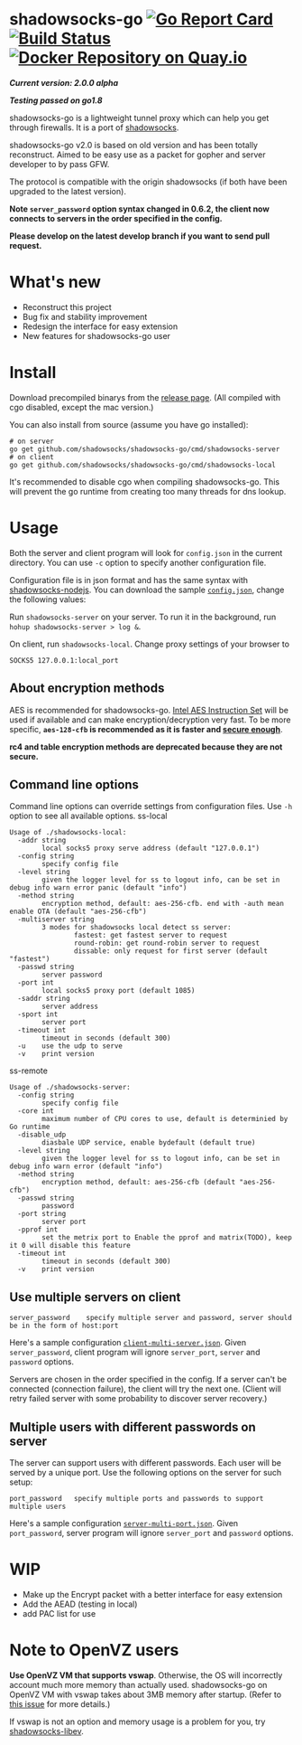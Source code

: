# shadowsocks-go [![Go Report Card](https://goreportcard.com/badge/github.com/arthurkiller/shadowsocks-go)](https://goreportcard.com/report/github.com/arthurkiller/shadowsocks-go) [![Build Status](https://travis-ci.org/arthurkiller/shadowsocks-go.png?branch=master)](https://travis-ci.org/arthurkiller/shadowsocks-go) [![Docker Repository on Quay.io](https://quay.io/repository/arthurkiller/shadowsocks-go/status "Docker Repository on Quay.io")](https://quay.io/repository/arthurkiller/shadowsocks-go/status) 

___Current version: 2.0.0 alpha___

___Testing passed on go1.8___

shadowsocks-go is a lightweight tunnel proxy which can help you get through firewalls. It is a port of [shadowsocks](https://github.com/clowwindy/shadowsocks).

shadowsocks-go v2.0 is based on old version and has been totally reconstruct. Aimed to be easy use as a packet for gopher and server developer to by pass GFW.

The protocol is compatible with the origin shadowsocks (if both have been upgraded to the latest version).

**Note `server_password` option syntax changed in 0.6.2, the client now connects to servers in the order specified in the config.**

**Please develop on the latest develop branch if you want to send pull request.**

# What's new
* Reconstruct this project
* Bug fix and stability improvement
* Redesign the interface for easy extension
* New features for shadowsocks-go user

# Install

Download precompiled binarys from the [release page](https://github.com/shadowsocks/shadowsocks-go/releases). (All compiled with cgo disabled, except the mac version.)

You can also install from source (assume you have go installed):

```
# on server
go get github.com/shadowsocks/shadowsocks-go/cmd/shadowsocks-server
# on client
go get github.com/shadowsocks/shadowsocks-go/cmd/shadowsocks-local
```

It's recommended to disable cgo when compiling shadowsocks-go. This will prevent the go runtime from creating too many threads for dns lookup.

# Usage

Both the server and client program will look for `config.json` in the current directory. You can use `-c` option to specify another configuration file.

Configuration file is in json format and has the same syntax with [shadowsocks-nodejs](https://github.com/clowwindy/shadowsocks-nodejs/). You can download the sample [`config.json`](https://github.com/shadowsocks/shadowsocks-go/blob/master/config.json), change the following values:



Run `shadowsocks-server` on your server. To run it in the background, run `hohup shadowsocks-server > log &`.

On client, run `shadowsocks-local`. Change proxy settings of your browser to

```
SOCKS5 127.0.0.1:local_port
```

## About encryption methods

AES is recommended for shadowsocks-go. [Intel AES Instruction Set](http://en.wikipedia.org/wiki/AES_instruction_set) will be used if available and can make encryption/decryption very fast. To be more specific, **`aes-128-cfb` is recommended as it is faster and [secure enough](https://www.schneier.com/blog/archives/2009/07/another_new_aes.html)**.

**rc4 and table encryption methods are deprecated because they are not secure.**

## Command line options

Command line options can override settings from configuration files. Use `-h` option to see all available options.
ss-local
```
Usage of ./shadowsocks-local:
  -addr string
        local socks5 proxy serve address (default "127.0.0.1")
  -config string
        specify config file
  -level string
        given the logger level for ss to logout info, can be set in debug info warn error panic (default "info")
  -method string
        encryption method, default: aes-256-cfb. end with -auth mean enable OTA (default "aes-256-cfb")
  -multiserver string
        3 modes for shadowsocks local detect ss server:
                fastest: get fastest server to request
                round-robin: get round-robin server to request
                dissable: only request for first server (default "fastest")
  -passwd string
        server password
  -port int
        local socks5 proxy port (default 1085)
  -saddr string
        server address
  -sport int
        server port
  -timeout int
        timeout in seconds (default 300)
  -u    use the udp to serve
  -v    print version
```

ss-remote
```
Usage of ./shadowsocks-server:
  -config string
        specify config file
  -core int
        maximum number of CPU cores to use, default is determinied by Go runtime
  -disable_udp
        diasbale UDP service, enable bydefault (default true)
  -level string
        given the logger level for ss to logout info, can be set in debug info warn error (default "info")
  -method string
        encryption method, default: aes-256-cfb (default "aes-256-cfb")
  -passwd string
        password
  -port string
        server port
  -pprof int
        set the metrix port to Enable the pprof and matrix(TODO), keep it 0 will disable this feature
  -timeout int
        timeout in seconds (default 300)
  -v    print version
```


## Use multiple servers on client

```
server_password    specify multiple server and password, server should be in the form of host:port
```

Here's a sample configuration [`client-multi-server.json`](https://github.com/shadowsocks/shadowsocks-go/blob/master/sample-config/client-multi-server.json). Given `server_password`, client program will ignore `server_port`, `server` and `password` options.

Servers are chosen in the order specified in the config. If a server can't be connected (connection failure), the client will try the next one. (Client will retry failed server with some probability to discover server recovery.)

## Multiple users with different passwords on server

The server can support users with different passwords. Each user will be served by a unique port. Use the following options on the server for such setup:

```
port_password   specify multiple ports and passwords to support multiple users
```

Here's a sample configuration [`server-multi-port.json`](https://github.com/shadowsocks/shadowsocks-go/blob/master/sample-config/server-multi-port.json). Given `port_password`, server program will ignore `server_port` and `password` options.

# WIP
* Make up the Encrypt packet with a better interface for easy extension
* Add the AEAD (testing in local)
* add PAC list for use

# Note to OpenVZ users

**Use OpenVZ VM that supports vswap**. Otherwise, the OS will incorrectly account much more memory than actually used. shadowsocks-go on OpenVZ VM with vswap takes about 3MB memory after startup. (Refer to [this issue](https://github.com/shadowsocks/shadowsocks-go/issues/3) for more details.)

If vswap is not an option and memory usage is a problem for you, try [shadowsocks-libev](https://github.com/madeye/shadowsocks-libev).
